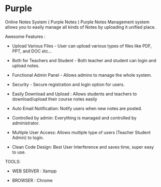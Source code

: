 # Purple
Online Notes System ( Purple Notes )
Purple Notes Management system allows you to easily
manage all kinds of Notes by uploading it unified place.


Awesome Features :

- Upload Various Files - User can upload various
types of files like PDF, PPT, and DOC etc...

- Both for Teachers and Student - Both teacher and
student can login and upload notes.

- Functional Admin Panel - Allows admins to manage
the whole system.

- Security - Secure registration and login option for
users.

- Easily Download and Upload : Allows students and
teachers to download/upload their course notes
easily

- Auto Email Notification: Notify users when new
notes are posted.

- Controlled by admin: Everything is managed and
controlled by administrator.

- Multiple User Access: Allows multiple type of users
(Teacher Student Admin) to login.

- Clean Code Design: Best User Interference and
saves time, super easy to use.


TOOLS:

- WEB SERVER : Xampp

- BROWSER : Chrome
